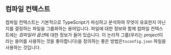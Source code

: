 ## 컴파일 컨텍스트
컴파일 컨텍스트는 기본적으로 TypeScript가 파싱하고 분석하여 무엇이 유효한지 아닌지를 결정하는 파일을 그룹화하는 용어입니다. 파일에 대한 정보와 함께 컴파일 컨텍스트에는 *컴파일러 옵션*에 대한 정보가 들어 있습니다. 이 논리적 그룹(우리는 *project*이라는 용어를 사용하는 것을 좋아합니다)을 정의하는 좋은 방법은`tsconfig.json` 파일을 사용하는 것입니다.
